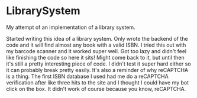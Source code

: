 # LibrarySystem
My attempt of an implementation of a library system.


Started writing this idea of a library system. Only wrote the backend of the code 
and it will find almost any book with a valid ISBN. I tried this out with my barcode scanner
and it worked super well. Got too lazy and didn't feel like finishing the code so here it sits! 
Might come back to it, but until then it's still a pretty interesting piece of code. I didn't test
it super hard either so it can probably break pretty easily. It's also a reminder of why reCAPTCHA 
is a thing. The first ISBN database I used had me do a reCAPTCHA verification after like three hits 
to the site and I thought I could have my bot click on the box. It didn't work of course because you know, reCAPTCHA. 


